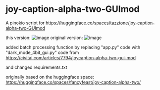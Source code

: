 # joy-caption-alpha-two-GUImod

A pinokio script for https://huggingface.co/spaces/tazztone/joy-caption-alpha-two-GUImod

this version:
![image](https://github.com/user-attachments/assets/7c7b1a6f-191e-44e7-97a8-539281191fb6)
original version:
![image](https://github.com/user-attachments/assets/8faa7b7b-fc70-4aca-813f-36d5f3e64d7d)


added batch processing function by replacing "app.py" code with "dark_mode_4bit_gui.py" code from https://civitai.com/articles/7794/joycaption-alpha-two-gui-mod

and changed requirements.txt

originally based on the huggingface space: https://huggingface.co/spaces/fancyfeast/joy-caption-alpha-two/ 
